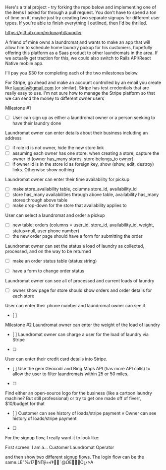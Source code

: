 Here's a trial project - try forking the repo below and implementing one of the items I asked for through a pull request. You don't have to spend a ton of time on it, maybe just try creating two separate signups for different user types. If you're able to finish everything I outlined, then I'd be thrilled.

https://github.com/mdonagh/laundly/

A friend of mine owns a laundromat and wants to make an app that will allow him to schedule home laundry pickup for his customers, hopefully offering this platform as a Saas product to other laundromats in the area. If we actually get traction for this, we could also switch to Rails API/React Native mobile app.

I'll pay you $30 for completing each of the two milestones below.

For Stripe, go ahead and make an account controlled by an email you create like laundly@gmail.com (or similar), Stripe has test credentials that are really easy to use. I'm not sure how to manage the Stripe platform so that we can send the money to different owner users


Milestone #1
- [ ] User can sign up as either a laundromat owner or a person seeking to have their laundry done

Laundromat owner can enter details about their business including an address
- [ ] if role id is not owner, hide the new store link
- [ ] assuming each owner has one store. when creating a store, capture the owner id (owner has_many stores, store belongs_to owner)
- [ ] if owner id is in the store id as foreign key, show (show, edit, destroy) links. Otherwise show nothing

Laundromat owner can enter their time availability for pickup
- [ ] make store_availability table, columns store_id, availability_id
- [ ] store has_many availabilities through above table, availability has_many stores through above table
- [ ] make drop-down for the store that availability applies to

User can select a laundromat and order a pickup
- [ ] new table: orders (columns = user_id, store_id, availability_id, weight, status=null, user phone number)
- [ ] the new order page should have a form for submitting the order

Laundromat owner can set the status a load of laundry as collected, processed, and on the way to be returned

- [ ] make an order status table (status:string)

- [ ] have a form to change order status

Laundromat owner can see all of processed and current loads of laundry
- [ ] owner show page for store should show orders and order details for each store

User can enter their phone number and laundromat owner can see it
- [ ] 

Milestone #2
Laundromat owner can enter the weight of the load of laundry
- [ ] 
Laundromat owner can charge a user for the load of laundry via Stripe
- [ ] 
User can enter their credit card details into Stripe.
- [ ] 
Use the gem Geocodr and Bing Maps API (has more API calls) to allow the user to filter laundromats within 25 or 50 miles.
- [ ] 
Find either an open-source logo for the business (like a cartoon laundry machine? But still professional) or try to get one made off of fiverr, $10/budget for that
- [ ] 
Customer can see history of loads/stripe payment
v
Owner can see history of loads/stripe payment
- [ ] 

For the signup flow, I really want it to look like:

First screen:
I am a...
Customer
Laundromat Operator

and then show two different signup flows. The login flow can be the same.LE”‰17N∏ÿ=√‡˜@ΩËÕ¿‹>A